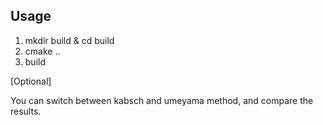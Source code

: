 Usage
---------------
1. mkdir build & cd build
2. cmake ..
3. build

[Optional]

You can switch between kabsch and umeyama method, and compare the results.
